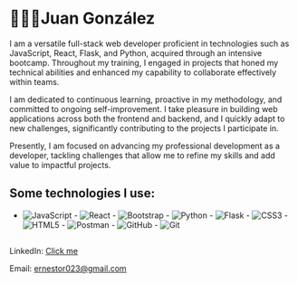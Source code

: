 <h1>👨🏽‍💻Juan González </h1>

I am a versatile full-stack web developer proficient in technologies such as JavaScript, React, Flask, and Python, acquired through an intensive bootcamp. Throughout my training, I engaged in projects that honed my technical abilities and enhanced my capability to collaborate effectively within teams.

I am dedicated to continuous learning, proactive in my methodology, and committed to ongoing self-improvement. I take pleasure in building web applications across both the frontend and backend, and I quickly adapt to new challenges, significantly contributing to the projects I participate in.

Presently, I am focused on advancing my professional development as a developer, tackling challenges that allow me to refine my skills and add value to impactful projects.

## Some technologies I use:
- ![JavaScript](https://img.shields.io/badge/JavaScript-F7DF1E?style=for-the-badge&logo=javascript&logoColor=black) - ![React](https://img.shields.io/badge/React-61DAFB?style=for-the-badge&logo=react&logoColor=black) - ![Bootstrap](https://img.shields.io/badge/Bootstrap-7952B3?style=for-the-badge&logo=bootstrap&logoColor=white) - ![Python](https://img.shields.io/badge/Python-3776AB?style=for-the-badge&logo=python&logoColor=white) - ![Flask](https://img.shields.io/badge/Flask-000000?style=for-the-badge&logo=flask&logoColor=white) - ![CSS3](https://img.shields.io/badge/CSS3-1572B6?style=for-the-badge&logo=css3&logoColor=white) - ![HTML5](https://img.shields.io/badge/HTML5-E34F26?style=for-the-badge&logo=html5&logoColor=white) - ![Postman](https://img.shields.io/badge/Postman-FF6C37?style=for-the-badge&logo=postman&logoColor=white) - ![GitHub](https://img.shields.io/badge/GitHub-181717?style=for-the-badge&logo=github&logoColor=white) - ![Git](https://img.shields.io/badge/Git-F05032?style=for-the-badge&logo=git&logoColor=white)
##
LinkedIn: [Click me](www.linkedin.com/in/juan-gonzalez-6278732a3)

Email: ernestor023@gmail.com
